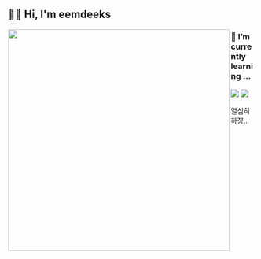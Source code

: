 <div align="left">

## 👐🏻 Hi, I'm eemdeeks

<img align = "left" src = "https://github-readme-stats.vercel.app/api?username=eemdeeks&show_icons=true&theme=dark" width = 450/>

### 🌱 I’m currently learning ...
<img src="https://img.shields.io/badge/iOS-000000?style=for-the-badge&logo=apple&logoColor=white"/>
<img src="https://img.shields.io/badge/Swift-F05138?style=for-the-badge&logo=swift&logoColor=white"/>

열심히하쟝..
